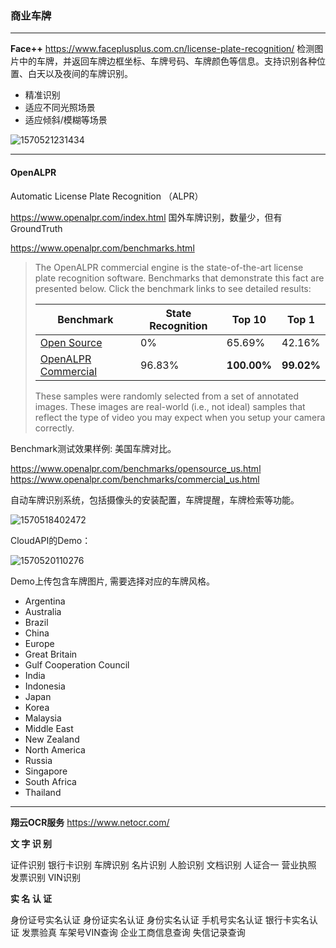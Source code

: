 ###  商业车牌

---

**Face++**
https://www.faceplusplus.com.cn/license-plate-recognition/ 
检测图片中的车牌，并返回车牌边框坐标、车牌号码、车牌颜色等信息。支持识别各种位置、白天以及夜间的车牌识别。

- 精准识别
- 适应不同光照场景
- 适应倾斜/模糊等场景

![1570521231434](C:\Users\j00496872\Desktop\Notes\raw_images\1570521231434.png)



------

#### **OpenALPR**

Automatic License Plate Recognition （ALPR）

https://www.openalpr.com/index.html
国外车牌识别，数量少，但有GroundTruth

https://www.openalpr.com/benchmarks.html 

> The OpenALPR commercial engine is the state-of-the-art license plate recognition software. Benchmarks that demonstrate this fact are presented below. Click the benchmark links to see detailed results:
>
> | Benchmark                                                    | State Recognition | Top 10      | Top 1      |
> | ------------------------------------------------------------ | ----------------- | ----------- | ---------- |
> | [Open Source](https://www.openalpr.com/benchmarks/opensource_us.html) | 0%                | 65.69%      | 42.16%     |
> | [OpenALPR Commercial](https://www.openalpr.com/benchmarks/commercial_us.html) | 96.83%            | **100.00%** | **99.02%** |
>
> These samples were randomly selected from a set of annotated images. These images are real-world (i.e., not ideal) samples that reflect the type of video you may expect when you setup your camera correctly.

Benchmark测试效果样例: 美国车牌对比。

https://www.openalpr.com/benchmarks/opensource_us.html
https://www.openalpr.com/benchmarks/commercial_us.html

自动车牌识别系统，包括摄像头的安装配置，车牌提醒，车牌检索等功能。

![1570518402472](C:\Users\j00496872\Desktop\Notes\raw_images\1570518402472.png)

CloudAPI的Demo：

![1570520110276](C:\Users\j00496872\Desktop\Notes\raw_images\1570520110276.png)

Demo上传包含车牌图片, 需要选择对应的车牌风格。

-  Argentina
-  Australia
-  Brazil
-  China
-  Europe
-  Great Britain
-  Gulf Cooperation Council
-  India
-  Indonesia
-  Japan
-  Korea
-  Malaysia
-  Middle East
-  New Zealand
-  North America
-  Russia
-  Singapore
-  South Africa
-  Thailand

---

**翔云OCR服务**
https://www.netocr.com/

**文 字 识 别**

证件识别
银行卡识别
车牌识别
名片识别
人脸识别
文档识别
人证合一
营业执照
发票识别
VIN识别

**实 名 认 证**

身份证号实名认证
身份证实名认证
身份实名认证
手机号实名认证
银行卡实名认证
发票验真
车架号VIN查询
企业工商信息查询
失信记录查询